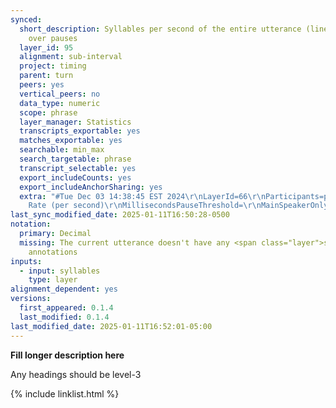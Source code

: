 ```yaml
---
synced:
  short_description: Syllables per second of the entire utterance (line), skipping
    over pauses
  layer_id: 95
  alignment: sub-interval
  project: timing
  parent: turn
  peers: yes
  vertical_peers: no
  data_type: numeric
  scope: phrase
  layer_manager: Statistics
  transcripts_exportable: yes
  matches_exportable: yes
  searchable: min_max
  search_targetable: phrase
  transcript_selectable: yes
  export_includeCounts: yes
  export_includeAnchorSharing: yes
  extra: "#Tue Dec 03 14:38:45 EST 2024\r\nLayerId=66\r\nParticipants=participant_speech_rate\r\nPattern=\r\nTranscripts=\r\nUtterances=true\r\nStatistic=Word
    Rate (per second)\r\nMillisecondsPauseThreshold=\r\nMainSpeakerOnly=false\r\nCorpora=false\r\nScopeLayerId=\r\nTranscriptParticipants=false\r\nTurns=false\r\nExcludedTranscriptTypes=-1\r\nSecondsContext=\r\n"
last_sync_modified_date: 2025-01-11T16:50:28-0500
notation:
  primary: Decimal
  missing: The current utterance doesn't have any <span class="layer">segment</span>
    annotations
inputs:
  - input: syllables
    type: layer
alignment_dependent: yes
versions:
  first_appeared: 0.1.4
  last_modified: 0.1.4
last_modified_date: 2025-01-11T16:52:01-05:00
---
```


**Fill longer description here**

Any headings should be level-3


{% include linklist.html %}
